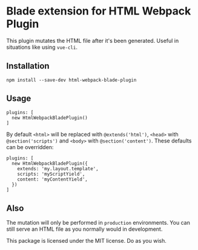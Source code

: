 # Blade extension for HTML Webpack Plugin

This plugin mutates the HTML file after it's been generated. Useful in situations like using `vue-cli`.

## Installation

```
npm install --save-dev html-webpack-blade-plugin
```

## Usage

```
plugins: [
  new HtmlWebpackBladePlugin()
]
```

By default `<html>` will be replaced with `@extends('html')`, `<head>` with `@section('scripts')` and `<body>` with `@section('content')`. These defaults can be overridden:

```
plugins: [
  new HtmlWebpackBladePlugin({
    extends: 'my.layout.template',
    scripts: 'myScriptYield',
    content: 'myContentYield',
  })
]
```

## Also

The mutation will only be performed in `production` environments. You can still serve an HTML file as you normally would in development.

This package is licensed under the MIT license. Do as you wish.
